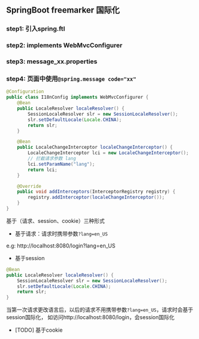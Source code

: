 ## SpringBoot freemarker 国际化

### step1: 引入spring.ftl

### step2: implements WebMvcConfigurer

### step3: message_xx.properties

### step4: 页面中使用`@spring.message code="xx"`


```java
@Configuration
public class I18nConfig implements WebMvcConfigurer {
    @Bean
    public LocaleResolver localeResolver() {
        SessionLocaleResolver slr = new SessionLocaleResolver();
        slr.setDefaultLocale(Locale.CHINA);
        return slr;
    }

    @Bean
    public LocaleChangeInterceptor localeChangeInterceptor() {
        LocaleChangeInterceptor lci = new LocaleChangeInterceptor();
        // 拦截请求参数 lang
        lci.setParamName("lang");
        return lci;
    }

    @Override
    public void addInterceptors(InterceptorRegistry registry) {
        registry.addInterceptor(localeChangeInterceptor());
    }
}
```

基于（请求、session、cookie）三种形式

- 基于请求：请求时携带参数`?lang=en_US`

e.g: http://localhost:8080/login?lang=en_US

- 基于session
```java
@Bean
public LocaleResolver localeResolver() {
    SessionLocaleResolver slr = new SessionLocaleResolver();
    slr.setDefaultLocale(Locale.CHINA);
    return slr;
}

```

当第一次请求更改语言后，以后的请求不用携带参数`?lang=en_US`，请求时会基于session国际化，
如访问http://localhost:8080/login，会session国际化

- [TODO] 基于cookie